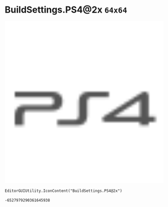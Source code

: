 # BuildSettings.PS4@2x `64x64`
<img src="/img/BuildSettings.PS4@2x.png" width=512 height=512>

``` CSharp
EditorGUIUtility.IconContent("BuildSettings.PS4@2x")
```
```
-6527979290361645938
```

